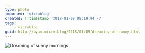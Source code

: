 ```yaml
---
type: photo
imported: "microblog"
created: !!timestamp '2018-01-09 08:19:04 -7'
tags:
    - microblog
guid: http://oyam.micro.blog/2018/01/09/dreaming-of-sunny.html
---
```

![Dreaming of sunny mornings](/media/images/photos/2018/01/dreaming-sunny-mornings.jpg)

